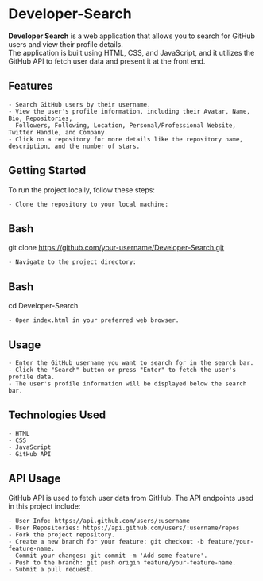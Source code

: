 # Developer-Search

<b>Developer Search</b> is a web application that allows you to search for GitHub users and view their profile details. 
<br>
The application is built using HTML, CSS, and JavaScript, and it utilizes the GitHub API to fetch user data and present it at the front end.

## Features

    - Search GitHub users by their username.
    - View the user's profile information, including their Avatar, Name, Bio, Repositories, 
      Followers, Following, Location, Personal/Professional Website, Twitter Handle, and Company.
    - Click on a repository for more details like the repository name, description, and the number of stars.

## Getting Started

To run the project locally, follow these steps:

    - Clone the repository to your local machine:

## Bash

git clone https://github.com/your-username/Developer-Search.git

    - Navigate to the project directory:

## Bash

cd Developer-Search

    - Open index.html in your preferred web browser.

## Usage

    - Enter the GitHub username you want to search for in the search bar.
    - Click the "Search" button or press "Enter" to fetch the user's profile data.
    - The user's profile information will be displayed below the search bar.

## Technologies Used

    - HTML
    - CSS
    - JavaScript
    - GitHub API

## API Usage

GitHub API is used to fetch user data from GitHub. The API endpoints used in this project include:

    - User Info: https://api.github.com/users/:username
    - User Repositories: https://api.github.com/users/:username/repos
    - Fork the project repository.
    - Create a new branch for your feature: git checkout -b feature/your-feature-name.
    - Commit your changes: git commit -m 'Add some feature'.
    - Push to the branch: git push origin feature/your-feature-name.
    - Submit a pull request.
